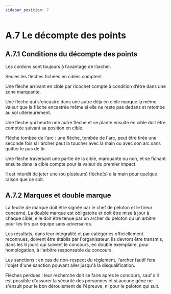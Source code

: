 ```yaml
---
sidebar_position: 7
---
```


# A.7 Le décompte des points

## A.7.1 Conditions du décompte des points

Les cordons sont toujours à l’avantage de l’archer.

Seules les flèches fichées en cibles comptent.

Une flèche arrivant en cible par ricochet compte à condition d’être dans une zone marquante.

Une flèche qui s'encastre dans une autre déjà en cible marque la même valeur que la flèche encastrée même si elle ne reste pas dedans et retombe au sol ultérieurement.

Une flèche qui heurte une autre flèche et se plante ensuite en cible doit être comptée suivant sa position en cible.

Flèche tombée de l'arc : une flèche, tombée de l'arc, peut être tirée une seconde fois si l'archer peut la toucher avec la main ou avec son arc sans quitter le pas de tir.

Une flèche traversant une partie de la cible, marquante ou non, et se fichant ensuite dans la cible compte pour la valeur du premier impact.

Il est interdit de jeter une (ou plusieurs) flèche(s) à la main pour quelque raison que ce soit.

## A.7.2 Marques et double marque

La feuille de marque doit être signée par le chef de peloton et le tireur concerné. La double marque est obligatoire et doit être mise à jour à chaque cible, elle doit être tenue par un archer du peloton ou un arbitre pour les tirs par équipe sans adversaires.

Les résultats, dans leur intégralité et par catégories officiellement reconnues, doivent être établis par l'organisateur. Ils devront être transmis, dans les 6 jours qui suivent le concours, en double exemplaire, pour homologation, à l'arbitre responsable du concours.

Les sanctions : en cas de non-respect du règlement, l'archer fautif fera l'objet d'une sanction pouvant aller jusqu'à la disqualification.

Flèches perdues : leur recherche doit se faire après le concours, sauf s'il est possible d'assurer la sécurité des personnes et si aucune gêne ne s'ensuit pour le bon déroulement de l'épreuve, ni pour le peloton qui suit.
